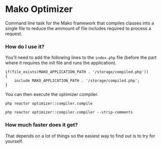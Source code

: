 # Mako Optimizer

Command line task for the Mako framework that compiles classes into a single file to reduce the ammount of file includes required to process a request.

### How do I use it?

You'll need to add the following lines to the ```index.php``` file (before the part where it requires the init file and runs the application).

	if(file_exists(MAKO_APPLICATION_PATH . '/storage/compiled.php'))
	{
		include MAKO_APPLICATION_PATH . '/storage/compiled.php';
	}

You can then execute the optimizer compiler.

	php reactor optimizer::compiler.compile

	php reactor optimizer::compiler.compiler --strip-comments
	
### How much faster does it get?

That depends on a lot of things so the easiest way to find out is to try for yourself.
